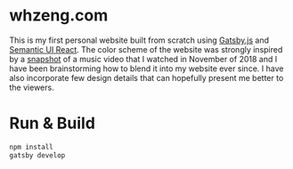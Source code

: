 # whzeng.com
This is my first personal website built from scratch using [Gatsby.js](https://www.gatsbyjs.org/) and [Semantic UI React](https://react.semantic-ui.com/). The color scheme of the website was strongly inspired by a [snapshot](https://imgur.com/gallery/lMwwYIx) of a music video that I watched in November of 2018 and I have been brainstorming how to blend it into my website ever since. I have also incorporate few design details that can hopefully present me better to the viewers.


# Run & Build
```bash
npm install
gatsby develop
```
